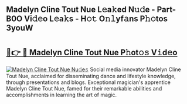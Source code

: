 ## Madelyn Cline Tout Nue L𝚎a𝚔ed N𝚞𝚍e - Part-B0O Vi𝚍𝚎o L𝚎a𝚔s - H𝚘𝚝 O𝚗𝚕yf𝚊ns P𝚑𝚘tos 3youW

# <h2><a href="http://kfenf7.oniu.top/?m=Madelyn+Cline+Tout+Nue">🔗👉 🔴 Madelyn Cline Tout Nue P𝚑ot𝚘𝚜 V𝚒d𝚎o</a></h2>

[![Madelyn Cline Tout Nue Nu𝚍e𝚜](https://i.imgur.com/0qMVB7G.gif)](http://kfenf7.oniu.top/?m=Madelyn+Cline+Tout+Nue)
Social media innovator Madelyn Cline Tout Nue, acclaimed for disseminating dance and lifestyle knowledge, through presentations and blogs. Exceptional magician's apprentice Madelyn Cline Tout Nue, famed for their remarkable abilities and accomplishments in learning the art of magic.  
